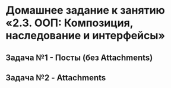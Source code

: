 # Домашнее задание к занятию «2.3. ООП: Композиция, наследование и интерфейсы»
## Задача №1 - Посты (без Attachments)
## Задача №2 - Attachments